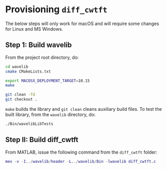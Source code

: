 # Provisioning `diff_cwtft`

The below steps will only work for macOS and will require some changes for Linux and MS Windows.

## Step 1: Build wavelib

From the project root directory, do:

```bash
cd wavelib
cmake CMakeLists.txt

export MACOSX_DEPLOYMENT_TARGET=10.15
make

git clean -fd
git checkout .
```

`make` builds the library and `git clean` cleans auxiliary build files. To test the built library, from the `wavelib` directory, do:

```bash
./Bin/wavelibLibTests
```

## Step II: Build diff_cwtft

From MATLAB, issue the following command from the `diff_cwtft` folder:

```MATLAB
mex -v -I../wavelib/header -L../wavelib/Bin -lwavelib diff_cwtft.c
```
